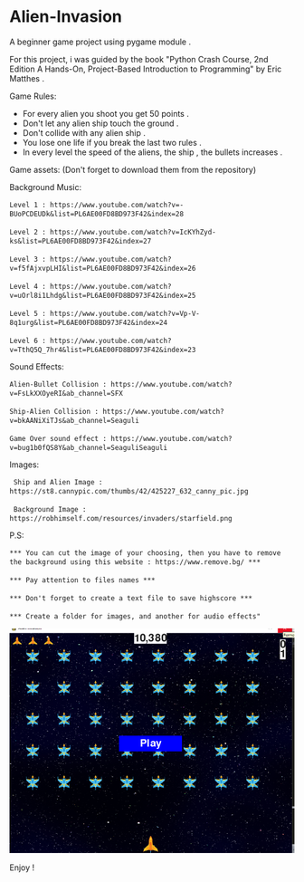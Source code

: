 # Alien-Invasion
A beginner game project using pygame module .

For this project, i was guided by the book "Python Crash Course, 2nd Edition A Hands-On, Project-Based Introduction to Programming" by Eric Matthes .


Game Rules:
  * For every alien you shoot you get 50 points .
  * Don't let any alien ship touch the ground .
  * Don't collide with any alien ship .
  * You lose one life if you break the last two rules .
  * In every level the speed of the aliens, the ship , the bullets increases .
 
Game assets: (Don't forget to download them from the repository)
  
  Background Music:
  
    Level 1 : https://www.youtube.com/watch?v=-BUoPCDEUDk&list=PL6AE00FD8BD973F42&index=28
  
    Level 2 : https://www.youtube.com/watch?v=IcKYhZyd-ks&list=PL6AE00FD8BD973F42&index=27
  
    Level 3 : https://www.youtube.com/watch?v=f5fAjxvpLHI&list=PL6AE00FD8BD973F42&index=26
  
    Level 4 : https://www.youtube.com/watch?v=uOrl8i1Lhdg&list=PL6AE00FD8BD973F42&index=25
  
    Level 5 : https://www.youtube.com/watch?v=Vp-V-8q1urg&list=PL6AE00FD8BD973F42&index=24
  
    Level 6 : https://www.youtube.com/watch?v=TthQ5Q_7hr4&list=PL6AE00FD8BD973F42&index=23
  
  Sound Effects:
  
    Alien-Bullet Collision : https://www.youtube.com/watch?v=FsLkXXOyeRI&ab_channel=SFX
  
    Ship-Alien Collision : https://www.youtube.com/watch?v=bkAANiXiTJs&ab_channel=Seaguli 
    
    Game Over sound effect : https://www.youtube.com/watch?v=bug1b0fQS8Y&ab_channel=SeaguliSeaguli
  
  Images:
  
     Ship and Alien Image : https://st8.cannypic.com/thumbs/42/425227_632_canny_pic.jpg
    
     Background Image : https://robhimself.com/resources/invaders/starfield.png
  
 P.S:
    
    *** You can cut the image of your choosing, then you have to remove the background using this website : https://www.remove.bg/ ***
    
    *** Pay attention to files names ***
    
    *** Don't forget to create a text file to save highscore ***
    
    *** Create a folder for images, and another for audio effects"

![alt text](https://github.com/3y3man3/Alien-Invasion/blob/master/game_pic.png?raw=true)


Enjoy !
